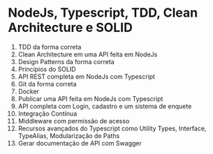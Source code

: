 # NodeJs, Typescript, TDD, Clean Architecture e SOLID

1. TDD da forma correta
2. Clean Architecture em uma API feita em NodeJs
3. Design Patterns da forma correta
4. Princípios do SOLID
5. API REST completa em NodeJs com Typescript
6. Git da forma correta
7. Docker
8. Publicar uma API feita em NodeJs com Typescript
9. API completa com Login, cadastro e um sistema de enquete
10. Integração Contínua
11. Middleware com permissão de acesso
12. Recursos avançados do Typescript como Utility Types, Interface, TypeAlias, Modularização de Paths
13. Gerar documentação de API com Swagger
